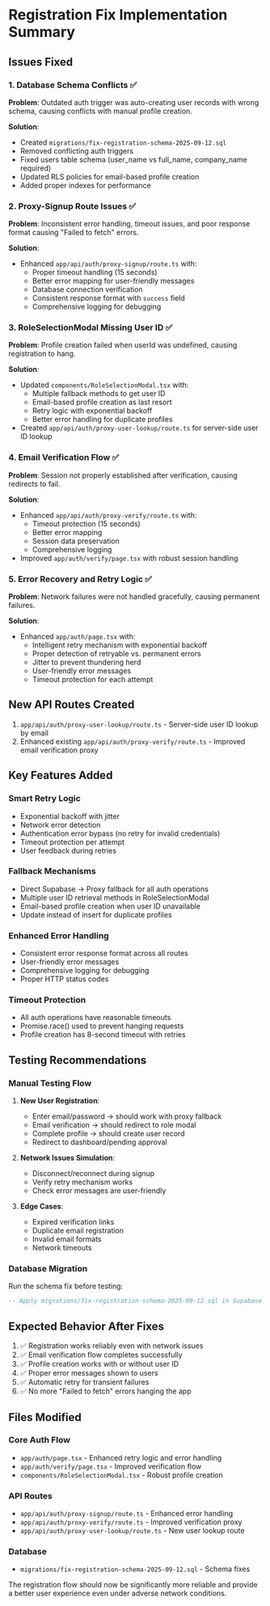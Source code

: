 # Registration Fix Implementation Summary

## Issues Fixed

### 1. Database Schema Conflicts ✅
**Problem**: Outdated auth trigger was auto-creating user records with wrong schema, causing conflicts with manual profile creation.

**Solution**: 
- Created `migrations/fix-registration-schema-2025-09-12.sql`
- Removed conflicting auth triggers
- Fixed users table schema (user_name vs full_name, company_name required)
- Updated RLS policies for email-based profile creation
- Added proper indexes for performance

### 2. Proxy-Signup Route Issues ✅
**Problem**: Inconsistent error handling, timeout issues, and poor response format causing "Failed to fetch" errors.

**Solution**:
- Enhanced `app/api/auth/proxy-signup/route.ts` with:
  - Proper timeout handling (15 seconds)
  - Better error mapping for user-friendly messages
  - Database connection verification
  - Consistent response format with `success` field
  - Comprehensive logging for debugging

### 3. RoleSelectionModal Missing User ID ✅
**Problem**: Profile creation failed when userId was undefined, causing registration to hang.

**Solution**:
- Updated `components/RoleSelectionModal.tsx` with:
  - Multiple fallback methods to get user ID
  - Email-based profile creation as last resort
  - Retry logic with exponential backoff
  - Better error handling for duplicate profiles
- Created `app/api/auth/proxy-user-lookup/route.ts` for server-side user ID lookup

### 4. Email Verification Flow ✅
**Problem**: Session not properly established after verification, causing redirects to fail.

**Solution**:
- Enhanced `app/api/auth/proxy-verify/route.ts` with:
  - Timeout protection (15 seconds)
  - Better error mapping
  - Session data preservation
  - Comprehensive logging
- Improved `app/auth/verify/page.tsx` with robust session handling

### 5. Error Recovery and Retry Logic ✅
**Problem**: Network failures were not handled gracefully, causing permanent failures.

**Solution**:
- Enhanced `app/auth/page.tsx` with:
  - Intelligent retry mechanism with exponential backoff
  - Proper detection of retryable vs. permanent errors
  - Jitter to prevent thundering herd
  - User-friendly error messages
  - Timeout protection for each attempt

## New API Routes Created

1. `app/api/auth/proxy-user-lookup/route.ts` - Server-side user ID lookup by email
2. Enhanced existing `app/api/auth/proxy-verify/route.ts` - Improved email verification proxy

## Key Features Added

### Smart Retry Logic
- Exponential backoff with jitter
- Network error detection
- Authentication error bypass (no retry for invalid credentials)
- Timeout protection per attempt
- User feedback during retries

### Fallback Mechanisms
- Direct Supabase → Proxy fallback for all auth operations
- Multiple user ID retrieval methods in RoleSelectionModal
- Email-based profile creation when user ID unavailable
- Update instead of insert for duplicate profiles

### Enhanced Error Handling
- Consistent error response format across all routes
- User-friendly error messages
- Comprehensive logging for debugging
- Proper HTTP status codes

### Timeout Protection
- All auth operations have reasonable timeouts
- Promise.race() used to prevent hanging requests
- Profile creation has 8-second timeout with retries

## Testing Recommendations

### Manual Testing Flow
1. **New User Registration**:
   - Enter email/password → should work with proxy fallback
   - Email verification → should redirect to role modal
   - Complete profile → should create user record
   - Redirect to dashboard/pending approval

2. **Network Issues Simulation**:
   - Disconnect/reconnect during signup
   - Verify retry mechanism works
   - Check error messages are user-friendly

3. **Edge Cases**:
   - Expired verification links
   - Duplicate email registration
   - Invalid email formats
   - Network timeouts

### Database Migration
Run the schema fix before testing:
```sql
-- Apply migrations/fix-registration-schema-2025-09-12.sql in Supabase
```

## Expected Behavior After Fixes

1. ✅ Registration works reliably even with network issues
2. ✅ Email verification flow completes successfully  
3. ✅ Profile creation works with or without user ID
4. ✅ Proper error messages shown to users
5. ✅ Automatic retry for transient failures
6. ✅ No more "Failed to fetch" errors hanging the app

## Files Modified

### Core Auth Flow
- `app/auth/page.tsx` - Enhanced retry logic and error handling
- `app/auth/verify/page.tsx` - Improved verification flow
- `components/RoleSelectionModal.tsx` - Robust profile creation

### API Routes  
- `app/api/auth/proxy-signup/route.ts` - Enhanced error handling
- `app/api/auth/proxy-verify/route.ts` - Improved verification proxy
- `app/api/auth/proxy-user-lookup/route.ts` - New user lookup route

### Database
- `migrations/fix-registration-schema-2025-09-12.sql` - Schema fixes

The registration flow should now be significantly more reliable and provide a better user experience even under adverse network conditions.